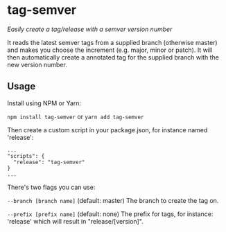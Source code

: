 # tag-semver

_Easily create a tag/release with a semver version number_

It reads the latest semver tags from a supplied branch (otherwise master) and makes you choose the increment (e.g. major, minor or patch). It will then automatically create a annotated tag for the supplied branch with the new version number.

## Usage

Install using NPM or Yarn:

`npm install tag-semver` or `yarn add tag-semver`

Then create a custom script in your package.json, for instance named 'release':

```
...
"scripts": {
  "release": "tag-semver"
}
...
```

There's two flags you can use:

`--branch [branch name]` (default: master)
The branch to create the tag on.

`--prefix [prefix name]` (default: none) The prefix for tags, for instance: 'release' which will result in "release/[version]".
